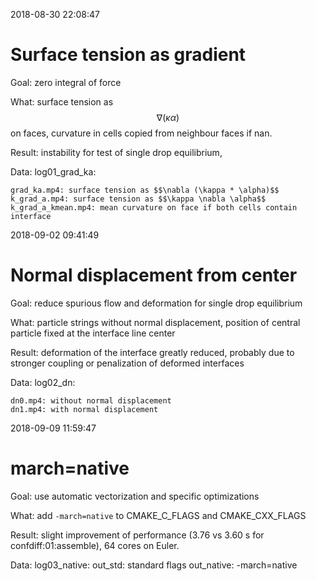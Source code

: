 2018-08-30 22:08:47

# Surface tension as gradient

Goal: 
  zero integral of force

What: 
  surface tension as $$\nabla (\kappa \alpha)$$ on faces,
  curvature in cells copied from neighbour faces if nan.

Result: 
  instability for test of single drop equilibrium, 

Data:
    log01_grad_ka:

    grad_ka.mp4: surface tension as $$\nabla (\kappa * \alpha)$$
    k_grad_a.mp4: surface tension as $$\kappa \nabla \alpha$$
    k_grad_a_kmean.mp4: mean curvature on face if both cells contain interface



2018-09-02 09:41:49

# Normal displacement from center

Goal:
  reduce spurious flow and deformation for single drop equilibrium

What:
  particle strings without normal displacement,
  position of central particle fixed at the interface line center

Result:
  deformation of the interface greatly reduced,
  probably due to stronger coupling or penalization of deformed interfaces

Data:
    log02_dn:

    dn0.mp4: without normal displacement
    dn1.mp4: with normal displacement



2018-09-09 11:59:47

# march=native

Goal:
  use automatic vectorization and specific optimizations

What:
  add `-march=native` to CMAKE_C_FLAGS and CMAKE_CXX_FLAGS

Result:
  slight improvement of performance (3.76 vs 3.60 s for confdiff:01:assemble),
  64 cores on Euler.

Data:
    log03_native: 
    out_std: standard flags
    out_native: -march=native
